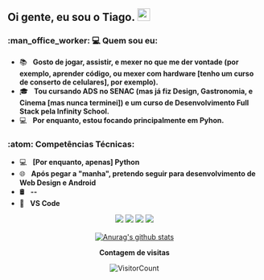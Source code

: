 <h2> Oi gente, eu sou o <strong>Tiago</strong>. <img src="https://github.com/souvikguria98/souvikguria98/blob/master/Hi.gif" width="25"></h2>

<h3> :man_office_worker: 💻 Quem sou eu: </h3>

- :books: &nbsp; <strong>Gosto de jogar, assistir, e mexer no que me der vontade (por exemplo, aprender código, ou mexer com hardware [tenho um curso de conserto de celulares], por exemplo).</strong>
- 🎓 &nbsp; <strong>Tou cursando ADS no SENAC (mas já fiz Design, Gastronomia, e Cinema [mas nunca terminei]) e um curso de Desenvolvimento Full Stack pela Infinity School.</strong>
- :computer: &nbsp; <strong>Por enquanto, estou focando principalmente em Pyhon.</strong>

<h3>:atom: Competências Técnicas: </h3>

- 💻 &nbsp; <strong>[Por enquanto, apenas] Python</strong>
- 🌐 &nbsp; <strong>Após pegar a "manha", pretendo seguir para desenvolvimento de Web Design e Android</strong>
- 🛢 &nbsp; <strong>--</strong>
- 🔧 &nbsp; <strong>VS Code</strong>


<div align="center">
  <a href="mailto:t34g0.v@gmail.com" alt="Gmail">
  <img src="https://img.shields.io/badge/-Gmail-FF0000?style=flat-square&labelColor=FF0000&logo=gmail&logoColor=white&link=mailto:t34g0.v@gmail.com" /></a>

  <a href="https://www.linkedin.com/me?trk=p_mwlite_profile_self-secondary_nav" alt="Linkedin">
  <img src="https://img.shields.io/badge/-Linkedin-0e76a8?style=flat-square&logo=Linkedin&logoColor=white&link=[LINK-DO-SEU-LINKEDIN](https://www.linkedin.com/me?trk=p_mwlite_profile_self-secondary_nav)" /></a>
  
  <a href="http://wa.me/+5581992041028" alt="WhatsApp">
  <img src="https://img.shields.io/badge/-WhatsApp-25d366?style=flat-square&labelColor=25d366&logo=whatsapp&logoColor=white&link=[API-DO-SEU-WHATSAPP](http://wa.me/+5581992041028)"/></a>

  <a href="https://www.instagram.com/cogumelodomario/#" alt="Instagram">
  <img src="https://img.shields.io/badge/-Instagram-DF0174?style=flat-square&labelColor=DF0174&logo=instagram&logoColor=white&link=[LINK-DO-SEU-INSTAGRAM](https://www.instagram.com/cogumelodomario/#)"/></a>
<div>
 

</br>
<div align="center">
<a href="https://github-readme-stats.anuraghazra1.vercel.app/api?username=teago777"><img src="https://github-readme-stats.anuraghazra1.vercel.app/api?username=teago777&show_icons=true&include_all_commits=true&theme=radical" alt="Anurag's github stats"/>
</a>
</div>

**Contagem de visitas**

![VisitorCount](https://profile-counter.glitch.me/{teago777}/count.svg)
